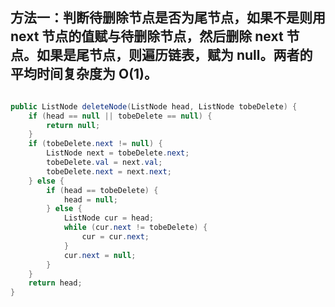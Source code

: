 ## 方法一：判断待删除节点是否为尾节点，如果不是则用 next 节点的值赋与待删除节点，然后删除 next 节点。如果是尾节点，则遍历链表，赋为 null。两者的平均时间复杂度为 O(1)。

```java

public ListNode deleteNode(ListNode head, ListNode tobeDelete) {
    if (head == null || tobeDelete == null) {
        return null;
    }
    if (tobeDelete.next != null) {
        ListNode next = tobeDelete.next;
        tobeDelete.val = next.val;
        tobeDelete.next = next.next;
    } else {
        if (head == tobeDelete) {
            head = null;
        } else {
            ListNode cur = head;
            while (cur.next != tobeDelete) {
                cur = cur.next;
            }
            cur.next = null;
        }
    }
    return head;
}

```
